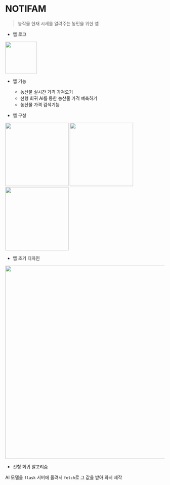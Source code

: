 # NOTIFAM
> 농작물 현재 시세를 알려주는 농민을 위한 앱

- 앱 로고

<img src="https://user-images.githubusercontent.com/45661217/142871412-80458671-41f2-45e4-9921-0cc09f3ecc9d.png" width="100px">

- 앱 기능
  - 농산물 실시간 가격 가져오기
  - 선형 회귀 AI를 통한 농산물 가격 예측하기
  - 농산물 가격 검색기능

- 앱 구성
<div>
<img src="https://user-images.githubusercontent.com/45661217/142871879-74c4a457-cd00-4f96-b25d-f6232e9577b0.png" width="200px">
<img src="https://user-images.githubusercontent.com/45661217/142872025-f2be695f-0666-4cee-ba04-ff38809621b5.png" width="200px">
<img src="https://user-images.githubusercontent.com/45661217/142872040-c52d7ad8-1891-4978-980c-84d687c4913d.png" width="200px">
<div/>

- 앱 초기 디자인

<img src="https://user-images.githubusercontent.com/45661217/142872735-cbad986f-1d5e-446c-83b3-a1f52acc3aa7.png" width="610px">


- 선형 회귀 알고리즘

AI 모델을 `flask` 서버에 올려서 `fetch`로 그 값을 받아 와서 제작
